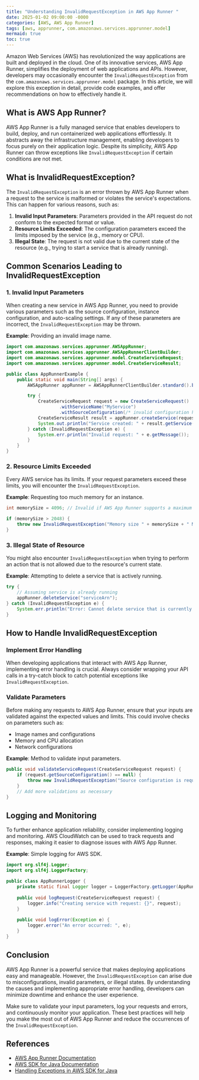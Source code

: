 ```yaml
---
title: "Understanding InvalidRequestException in AWS App Runner "
date: 2025-01-02 09:00:00 -0000
categories: [AWS, AWS App Runner]
tags: [aws, apprunner, com.amazonaws.services.apprunner.model]
mermaid: true
toc: true
---
```



Amazon Web Services (AWS) has revolutionized the way applications are built and deployed in the cloud. One of its innovative services, AWS App Runner, simplifies the deployment of web applications and APIs. However, developers may occasionally encounter the `InvalidRequestException` from the `com.amazonaws.services.apprunner.model` package. In this article, we will explore this exception in detail, provide code examples, and offer recommendations on how to effectively handle it.

## What is AWS App Runner?

AWS App Runner is a fully managed service that enables developers to build, deploy, and run containerized web applications effortlessly. It abstracts away the infrastructure management, enabling developers to focus purely on their application logic. Despite its simplicity, AWS App Runner can throw exceptions like `InvalidRequestException` if certain conditions are not met.

## What is InvalidRequestException?

The `InvalidRequestException` is an error thrown by AWS App Runner when a request to the service is malformed or violates the service's expectations. This can happen for various reasons, such as:

1. **Invalid Input Parameters**: Parameters provided in the API request do not conform to the expected format or value.
2. **Resource Limits Exceeded**: The configuration parameters exceed the limits imposed by the service (e.g., memory or CPU).
3. **Illegal State**: The request is not valid due to the current state of the resource (e.g., trying to start a service that is already running).

## Common Scenarios Leading to InvalidRequestException

### 1. Invalid Input Parameters

When creating a new service in AWS App Runner, you need to provide various parameters such as the source configuration, instance configuration, and auto-scaling settings. If any of these parameters are incorrect, the `InvalidRequestException` may be thrown.

**Example**: Providing an invalid image name.

```java
import com.amazonaws.services.apprunner.AWSAppRunner;
import com.amazonaws.services.apprunner.AWSAppRunnerClientBuilder;
import com.amazonaws.services.apprunner.model.CreateServiceRequest;
import com.amazonaws.services.apprunner.model.CreateServiceResult;

public class AppRunnerExample {
    public static void main(String[] args) {
        AWSAppRunner appRunner = AWSAppRunnerClientBuilder.standard().build();

        try {
            CreateServiceRequest request = new CreateServiceRequest()
                    .withServiceName("MyService")
                    .withSourceConfiguration(/* invalid configuration here */);
            CreateServiceResult result = appRunner.createService(request);
            System.out.println("Service created: " + result.getService().getServiceArn());
        } catch (InvalidRequestException e) {
            System.err.println("Invalid request: " + e.getMessage());
        }
    }
}
```

### 2. Resource Limits Exceeded

Every AWS service has its limits. If your request parameters exceed these limits, you will encounter the `InvalidRequestException`.

**Example**: Requesting too much memory for an instance.

```java
int memorySize = 4096; // Invalid if AWS App Runner supports a maximum of 2048 MB.

if (memorySize > 2048) {
    throw new InvalidRequestException("Memory size " + memorySize + " MB exceeds the maximum limit.");
}
```

### 3. Illegal State of Resource

You might also encounter `InvalidRequestException` when trying to perform an action that is not allowed due to the resource's current state.

**Example**: Attempting to delete a service that is actively running.

```java
try {
    // Assuming service is already running
    appRunner.deleteService("serviceArn");
} catch (InvalidRequestException e) {
    System.err.println("Error: Cannot delete service that is currently running - " + e.getMessage());
}
```

## How to Handle InvalidRequestException

### Implement Error Handling

When developing applications that interact with AWS App Runner, implementing error handling is crucial. Always consider wrapping your API calls in a try-catch block to catch potential exceptions like `InvalidRequestException`.

### Validate Parameters

Before making any requests to AWS App Runner, ensure that your inputs are validated against the expected values and limits. This could involve checks on parameters such as:

- Image names and configurations
- Memory and CPU allocation
- Network configurations

**Example**: Method to validate input parameters.

```java
public void validateServiceRequest(CreateServiceRequest request) {
    if (request.getSourceConfiguration() == null) {
        throw new InvalidRequestException("Source configuration is required.");
    }
    // Add more validations as necessary
}
```

## Logging and Monitoring

To further enhance application reliability, consider implementing logging and monitoring. AWS CloudWatch can be used to track requests and responses, making it easier to diagnose issues with AWS App Runner.

**Example**: Simple logging for AWS SDK.

```java
import org.slf4j.Logger;
import org.slf4j.LoggerFactory;

public class AppRunnerLogger {
    private static final Logger logger = LoggerFactory.getLogger(AppRunnerLogger.class);
    
    public void logRequest(CreateServiceRequest request) {
        logger.info("Creating service with request: {}", request);
    }
    
    public void logError(Exception e) {
        logger.error("An error occurred: ", e);
    }
}
```

## Conclusion

AWS App Runner is a powerful service that makes deploying applications easy and manageable. However, the `InvalidRequestException` can arise due to misconfigurations, invalid parameters, or illegal states. By understanding the causes and implementing appropriate error handling, developers can minimize downtime and enhance the user experience.

Make sure to validate your input parameters, log your requests and errors, and continuously monitor your application. These best practices will help you make the most out of AWS App Runner and reduce the occurrences of the `InvalidRequestException`.

## References

- [AWS App Runner Documentation](https://docs.aws.amazon.com/apprunner/latest/userguide/what-is.apprunner.html)
- [AWS SDK for Java Documentation](https://docs.aws.amazon.com/sdk-for-java/latest/developer-guide/home.html)
- [Handling Exceptions in AWS SDK for Java](https://docs.aws.amazon.com/sdk-for-java/latest/developer-guide/errors-and-exceptions.html)